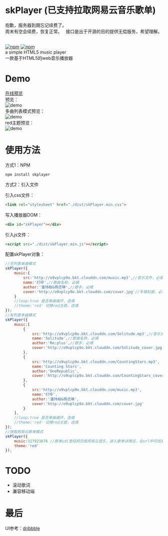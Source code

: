 # skPlayer (已支持拉取网易云音乐歌单)
抱歉，服务器到期忘记续费了。  
周末有空会续费，恢复正常。   
接口是出于开源的目的提供无偿服务，希望理解。  

[![npm](https://img.shields.io/npm/v/skplayer.svg)]() [![npm](https://img.shields.io/npm/dt/skplayer.svg)]()  
a simple HTML5 music player  
一款基于HTML5的web音乐播放器  

# Demo
[在线预览](http://www.chengfeilong.com/skPlayer/)  
预览：  
![demo](http://o9vplcp9o.bkt.clouddn.com/demo.gif)  
多曲列表模式预览：  
![demo](http://o9vplcp9o.bkt.clouddn.com/demo_mutil.jpg)  
red主题预览：  
![demo](http://o9vplcp9o.bkt.clouddn.com/demo_red.jpg)

# 使用方法
方式1：NPM  

`npm install skplayer`  


方式2：引入文件  

引入css文件： 
```html
<link rel="stylesheet" href="./dist/skPlayer.min.css">
```
写入播放器DOM：
```html
<div id="skPlayer"></div>
```
引入js文件：
```html
<script src="./dist/skPlayer.min.js"></script>
```
配置skPlayer对象：
```js
//无列表单曲模式
skPlayer({
	music:{
	    src:'http://o9vplcp9o.bkt.clouddn.com/music.mp3',//音乐文件，必填
	    name:'打呼',//歌曲名称，必填
	    author:'潘玮柏&杨丞琳',//歌手，必填
	    cover:'http://o9vplcp9o.bkt.clouddn.com/cover.jpg'//专辑封面，必填
	}
    //loop:true 是否单曲循环，选填
    //theme:'red' 切换red主题，选填
});
//有列表多曲模式
skPlayer({
	music:[
		{
		    src:'http://o9vplcp9o.bkt.clouddn.com/Solitude.mp3',//音乐文件，必填
		    name:'Solitude',//歌曲名称，必填
		    author:'Re:plus',//歌手，必填
		    cover:'http://o9vplcp9o.bkt.clouddn.com/Solitude_cover.jpg'//专辑封面，必填
		},
		{
            src:'http://o9vplcp9o.bkt.clouddn.com/CountingStars.mp3',
            name:'Counting Stars',
            author:'OneRepublic',
            cover:'http://o9vplcp9o.bkt.clouddn.com/CountingStars_cover.jpg'
        },
        {
            src:'http://o9vplcp9o.bkt.clouddn.com/music.mp3',
            name:'打呼',
            author:'潘玮柏&杨丞琳',
            cover:'http://o9vplcp9o.bkt.clouddn.com/cover.jpg'
        }
	],
    //loop:true 是否单曲循环，选填
    //theme:'red' 切换red主题，选填
});
//获取网易云歌单模式
skPlayer({
	music:317921676 //歌单id(登陆网页版网易云音乐，进入歌单详情后，在url中可找到歌单id，例：'http://music.163.com/#/playlist?id=317921676'),
	theme:'red'
});
```

# TODO
* 滚动歌词
* 兼容移动端

# 最后
UI参考：[dribbble](https://dribbble.com/shots/1233843-Ui-Kit-Rainy-Season)
